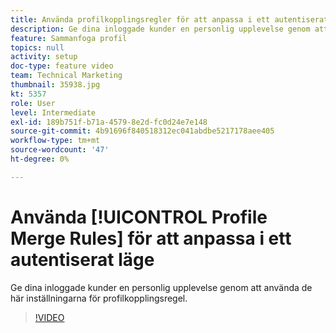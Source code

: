 ```yaml
---
title: Använda profilkopplingsregler för att anpassa i ett autentiserat läge
description: Ge dina inloggade kunder en personlig upplevelse genom att använda de här inställningarna för profilkopplingsregel.
feature: Sammanfoga profil
topics: null
activity: setup
doc-type: feature video
team: Technical Marketing
thumbnail: 35938.jpg
kt: 5357
role: User
level: Intermediate
exl-id: 189b751f-b71a-4579-8e2d-fc0d24e7e148
source-git-commit: 4b91696f840518312ec041abdbe5217178aee405
workflow-type: tm+mt
source-wordcount: '47'
ht-degree: 0%

---
```


# Använda [!UICONTROL Profile Merge Rules] för att anpassa i ett autentiserat läge

Ge dina inloggade kunder en personlig upplevelse genom att använda de här inställningarna för profilkopplingsregel.

>[!VIDEO](https://video.tv.adobe.com/v/35938/?quality=12&learn=on)
